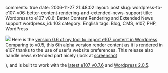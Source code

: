 comments: true
date: 2006-11-27 21:48:02
layout: post
slug: wordpress-to-e107-v06-better-content-rendering-and-extended-news-support
title: Wordpress to e107 v0.6: Better Content Rendering and Extended News support
wordpress_id: 103
category: English
tags: Blog, CMS, e107, PHP, WordPress

![](/static/uploads/2006/11/e107-to-wordpres-061.png) Here is the [version 0.6 of my tool to import e107 content in Wordpress](http://wordpress.org/extend/plugins/e107-importer/). Comparing to [v0.5](http://kevin.deldycke.com/2006/11/wordpress-to-e107-v05-static-pages-import-added/), this 6th alpha version render content as it is rendered in e107 thanks to the use of user's website preferences. This release also handle news extended part nicely (look at [screenshot](/static/uploads/2006/11/e107-to-wordpres-06.png)

), and is built to work with the [latest e107 v0.7.6](http://e107.org/news.php?item.799.1) and [Wordpress 2.0.5](http://wordpress.org/development/2006/10/205-ronan/).

